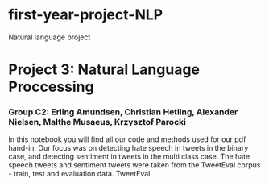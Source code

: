 # first-year-project-NLP
Natural language project


# Project 3: Natural Language Proccessing

### Group C2: Erling Amundsen, Christian Hetling, Alexander Nielsen, Malthe Musaeus, Krzysztof Parocki

In this notebook you will find all our code and methods used for our pdf hand-in. Our focus was on detecting hate speech in tweets in the binary case, and detecting sentiment in tweets in the multi class case. The hate speech tweets and sentiment tweets were taken from the TweetEval corpus - train, test and evaluation data. TweetEval
